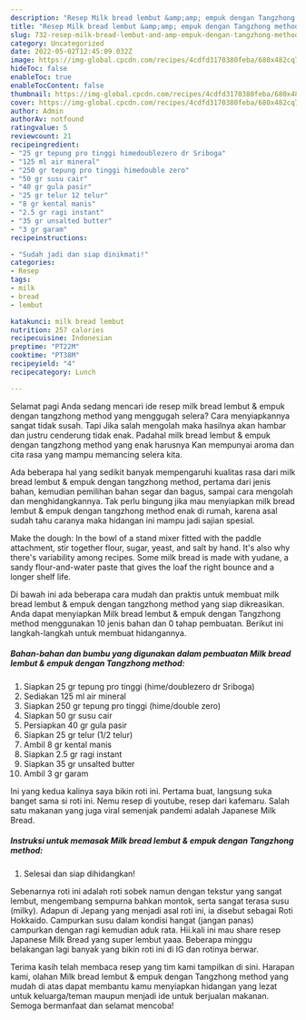 ```yaml
---
description: "Resep Milk bread lembut &amp;amp; empuk dengan Tangzhong method yang Lezat Sekali, Buat Buka Puasa Bikin Ngiler"
title: "Resep Milk bread lembut &amp;amp; empuk dengan Tangzhong method yang Lezat Sekali, Buat Buka Puasa Bikin Ngiler"
slug: 732-resep-milk-bread-lembut-and-amp-empuk-dengan-tangzhong-method-yang-lezat-sekali-buat-buka-puasa-bikin-ngiler
category: Uncategorized
date: 2022-05-02T12:45:09.032Z
image: https://img-global.cpcdn.com/recipes/4cdfd3170380feba/680x482cq70/milk-bread-lembut-empuk-dengan-tangzhong-method-foto-resep-utama.jpg
hideToc: false
enableToc: true
enableTocContent: false
thumbnail: https://img-global.cpcdn.com/recipes/4cdfd3170380feba/680x482cq70/milk-bread-lembut-empuk-dengan-tangzhong-method-foto-resep-utama.jpg
cover: https://img-global.cpcdn.com/recipes/4cdfd3170380feba/680x482cq70/milk-bread-lembut-empuk-dengan-tangzhong-method-foto-resep-utama.jpg
author: Admin
authorAv: notfound
ratingvalue: 5
reviewcount: 21
recipeingredient:
- "25 gr tepung pro tinggi himedoublezero dr Sriboga"
- "125 ml air mineral"
- "250 gr tepung pro tinggi himedouble zero"
- "50 gr susu cair"
- "40 gr gula pasir"
- "25 gr telur 12 telur"
- "8 gr kental manis"
- "2.5 gr ragi instant"
- "35 gr unsalted butter"
- "3 gr garam"
recipeinstructions:

- "Sudah jadi dan siap dinikmati!"
categories:
- Resep
tags:
- milk
- bread
- lembut

katakunci: milk bread lembut 
nutrition: 257 calories
recipecuisine: Indonesian
preptime: "PT22M"
cooktime: "PT38M"
recipeyield: "4"
recipecategory: Lunch

---
```



Selamat pagi Anda sedang mencari ide resep milk bread lembut &amp; empuk dengan tangzhong method yang menggugah selera? Cara menyiapkannya sangat tidak susah. Tapi Jika salah mengolah maka hasilnya akan hambar dan justru cenderung tidak enak. Padahal milk bread lembut &amp; empuk dengan tangzhong method yang enak harusnya Kan mempunyai aroma dan cita rasa yang mampu memancing selera kita.


Ada beberapa hal yang sedikit banyak mempengaruhi kualitas rasa dari milk bread lembut &amp; empuk dengan tangzhong method, pertama dari jenis bahan, kemudian pemilihan bahan segar dan bagus, sampai cara mengolah dan menghidangkannya. Tak perlu bingung jika mau menyiapkan milk bread lembut &amp; empuk dengan tangzhong method enak di rumah, karena asal sudah tahu caranya maka hidangan ini mampu jadi sajian spesial.

Make the dough: In the bowl of a stand mixer fitted with the paddle attachment, stir together flour, sugar, yeast, and salt by hand. It&#39;s also why there&#39;s variability among recipes. Some milk bread is made with yudane, a sandy flour-and-water paste that gives the loaf the right bounce and a longer shelf life.


Di bawah ini ada beberapa cara mudah dan praktis untuk membuat milk bread lembut &amp; empuk dengan tangzhong method yang siap dikreasikan. Anda dapat menyiapkan Milk bread lembut &amp; empuk dengan Tangzhong method menggunakan 10 jenis bahan dan 0 tahap pembuatan. Berikut ini langkah-langkah untuk membuat hidangannya.

<!--inarticleads1-->

##### Bahan-bahan dan bumbu yang digunakan dalam pembuatan Milk bread lembut &amp; empuk dengan Tangzhong method:

1. Siapkan 25 gr tepung pro tinggi (hime/doublezero dr Sriboga)
1. Sediakan 125 ml air mineral
1. Siapkan 250 gr tepung pro tinggi (hime/double zero)
1. Siapkan 50 gr susu cair
1. Persiapkan 40 gr gula pasir
1. Siapkan 25 gr telur (1/2 telur)
1. Ambil 8 gr kental manis
1. Siapkan 2.5 gr ragi instant
1. Siapkan 35 gr unsalted butter
1. Ambil 3 gr garam


Ini yang kedua kalinya saya bikin roti ini. Pertama buat, langsung suka banget sama si roti ini. Nemu resep di youtube, resep dari kafemaru. Salah satu makanan yang juga viral semenjak pandemi adalah Japanese Milk Bread. 

<!--inarticleads2-->

##### Instruksi untuk memasak Milk bread lembut &amp; empuk dengan Tangzhong method:


1. Selesai dan siap dihidangkan!

Sebenarnya roti ini adalah roti sobek namun dengan tekstur yang sangat lembut, mengembang sempurna bahkan montok, serta sangat terasa susu (milky). Adapun di Jepang yang menjadi asal roti ini, ia disebut sebagai Roti Hokkaido. Campurkan susu dalam kondisi hangat (jangan panas) campurkan dengan ragi kemudian aduk rata. Hii.kali ini mau share resep Japanese Milk Bread yang super lembut yaaa. Beberapa minggu belakangan lagi banyak yang bikin roti ini di IG dan rotinya berwar. 

Terima kasih telah membaca resep yang tim kami tampilkan di sini. Harapan kami, olahan Milk bread lembut &amp; empuk dengan Tangzhong method yang mudah di atas dapat membantu kamu menyiapkan hidangan yang lezat untuk keluarga/teman maupun menjadi ide untuk berjualan makanan. Semoga bermanfaat dan selamat mencoba!
